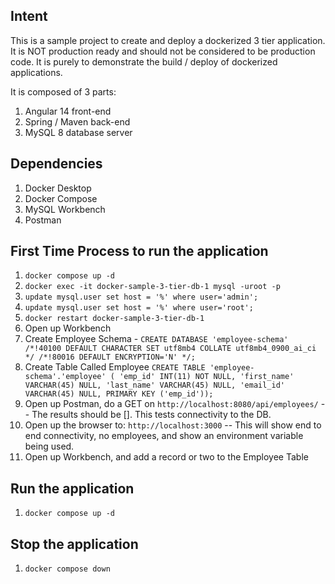 ## Intent

This is a sample project to create and deploy a dockerized 3 tier application.  It is NOT production ready and should not be considered to be production code. It is purely to demonstrate the build / deploy of dockerized applications.  

It is composed of 3 parts:

1. Angular 14 front-end
2. Spring / Maven back-end
3. MySQL 8 database server

## Dependencies

1. Docker Desktop
2. Docker Compose
3. MySQL Workbench
4. Postman

## First Time Process to run the application

1. `docker compose up -d`
2. `docker exec -it docker-sample-3-tier-db-1 mysql -uroot -p`
3. `update mysql.user set host = '%' where user='admin';`
4. `update mysql.user set host = '%' where user='root';`
5. `docker restart docker-sample-3-tier-db-1`
5. Open up Workbench
6. Create Employee Schema - `CREATE DATABASE 'employee-schema' /*!40100 DEFAULT CHARACTER SET utf8mb4 COLLATE utf8mb4_0900_ai_ci */ /*!80016 DEFAULT ENCRYPTION='N' */;`
6. Create Table Called Employee 
`CREATE TABLE 'employee-schema'.'employee' (
  'emp_id' INT(11) NOT NULL,
  'first_name' VARCHAR(45) NULL,
  'last_name' VARCHAR(45) NULL,
  'email_id' VARCHAR(45) NULL,
  PRIMARY KEY ('emp_id'));
`
7. Open up Postman, do a GET on `http://localhost:8080/api/employees/` -- The results should be [].  This tests connectivity to the DB.
8. Open up the browser to:  `http://localhost:3000` -- This will show end to end connectivity, no employees, and show an environment variable being used.  
9. Open up Workbench, and add a record or two to the Employee Table

## Run the application

1. `docker compose up -d`

## Stop the application

1. `docker compose down`